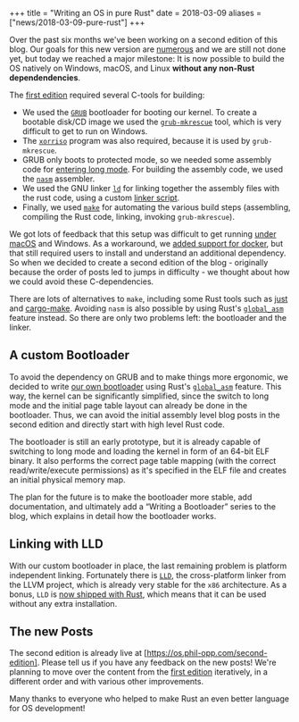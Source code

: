 +++
title = "Writing an OS in pure Rust"
date = 2018-03-09
aliases = ["news/2018-03-09-pure-rust"]
+++

Over the past six months we've been working on a second edition of this blog. Our goals for this new version are [numerous] and we are still not done yet, but today we reached a major milestone: It is now possible to build the OS natively on Windows, macOS, and Linux **without any non-Rust dependendencies**.

[numerous]: https://github.com/phil-opp/blog_os/issues/360

<!-- more -->

The [first edition] required several C-tools for building:

[first edition]: @/edition-1/_index.md

- We used the [`GRUB`] bootloader for booting our kernel. To create a bootable disk/CD image we used the [`grub-mkrescue`] tool, which is very difficult to get to run on Windows.
- The [`xorriso`] program was also required, because it is used by `grub-mkrescue`.
- GRUB only boots to protected mode, so we needed some assembly code for [entering long mode]. For building the assembly code, we used the [`nasm`] assembler.
- We used the GNU linker [`ld`] for linking together the assembly files with the rust code, using a custom [linker script].
- Finally, we used [`make`] for automating the various build steps (assembling, compiling the Rust code, linking, invoking `grub-mkrescue`).

[`GRUB`]: https://www.gnu.org/software/grub/
[`grub-mkrescue`]: https://www.gnu.org/software/grub/manual/grub/html_node/Invoking-grub_002dmkrescue.html
[`xorriso`]: https://www.gnu.org/software/xorriso/
[entering long mode]: @/edition-1/posts/02-entering-longmode/index.md
[`nasm`]: https://www.nasm.us/xdoc/2.13.03/html/nasmdoc1.html
[`ld`]: https://ftp.gnu.org/old-gnu/Manuals/ld-2.9.1/html_node/ld_3.html
[linker script]: https://sourceware.org/binutils/docs/ld/Scripts.html
[`make`]: https://www.gnu.org/software/make/

We got lots of feedback that this setup was difficult to get running [under macOS] and Windows. As a workaround, we [added support for docker], but that still required users to install and understand an additional dependency. So when we decided to create a second edition of the blog - originally because the order of posts led to jumps in difficulty - we thought about how we could avoid these C-dependencies.

[under macOS]: https://github.com/phil-opp/blog_os/issues/55
[added support for docker]: https://github.com/phil-opp/blog_os/pull/373

There are lots of alternatives to `make`, including some Rust tools such as [just] and [cargo-make]. Avoiding `nasm` is also possible by using Rust's [`global_asm`] feature instead. So there are only two problems left: the bootloader and the linker.

[just]: https://github.com/casey/just
[cargo-make]: https://sagiegurari.github.io/cargo-make/
[`global_asm`]: https://doc.rust-lang.org/stable/core/arch/macro.global_asm.html

## A custom Bootloader
To avoid the dependency on GRUB and to make things more ergonomic, we decided to write [our own bootloader] using Rust's [`global_asm`] feature. This way, the kernel can be significantly simplified, since the switch to long mode and the initial page table layout can already be done in the bootloader. Thus, we can avoid the initial assembly level blog posts in the second edition and directly start with high level Rust code.

[our own bootloader]: https://github.com/rust-osdev/bootloader

The bootloader is still an early prototype, but it is already capable of switching to long mode and loading the kernel in form of an 64-bit ELF binary. It also performs the correct page table mapping (with the correct read/write/execute permissions) as it's specified in the ELF file and creates an initial physical memory map.

The plan for the future is to make the bootloader more stable, add documentation, and ultimately add a “Writing a Bootloader” series to the blog, which explains in detail how the bootloader works.

## Linking with LLD
With our custom bootloader in place, the last remaining problem is platform independent linking. Fortunately there is [`LLD`], the cross-platform linker from the LLVM project, which is already very stable for the `x86` architecture. As a bonus, `LLD` is [now shipped with Rust], which means that it can be used without any extra installation.

[`LLD`]: https://lld.llvm.org/
[now shipped with Rust]: https://github.com/rust-lang/rust/pull/48125

## The new Posts
The second edition is already live at [https://os.phil-opp.com/second-edition]. Please tell us if you have any feedback on the new posts! We're planning to move over the content from the [first edition] iteratively, in a different order and with various other improvements.

[https://os.phil-opp.com/second-edition]: @/edition-2/_index.md

Many thanks to everyone who helped to make Rust an even better language for OS development!
